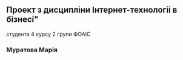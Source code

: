 ## Проект з дисципліни Інтернет-технологіі в бізнесі"
студента 4 курсу 2 групи ФОАІС
### Муратова Марія